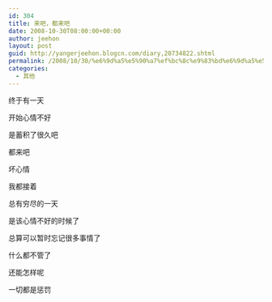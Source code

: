 ```yaml
---
id: 304
title: 来吧，都来吧
date: 2008-10-30T08:00:00+00:00
author: jeehon
layout: post
guid: http://yangerjeehon.blogcn.com/diary,20734822.shtml
permalink: /2008/10/30/%e6%9d%a5%e5%90%a7%ef%bc%8c%e9%83%bd%e6%9d%a5%e5%90%a7/
categories:
  - 其他
---
```

终于有一天
  
开始心情不好
  
是蓄积了很久吧
  
都来吧
  
坏心情
  
我都接着
  
总有穷尽的一天
  
是该心情不好的时候了
  
总算可以暂时忘记很多事情了
  
什么都不管了
  
还能怎样呢
  
一切都是惩罚